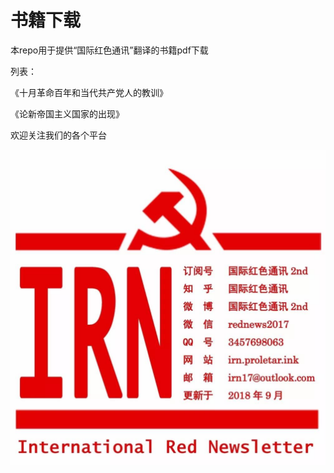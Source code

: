 # 书籍下载

本repo用于提供“国际红色通讯”翻译的书籍pdf下载

列表：

《十月革命百年和当代共产党人的教训》

《论新帝国主义国家的出现》

欢迎关注我们的各个平台

![img](WhereToFindUs.jpg)